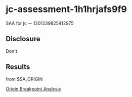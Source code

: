 # jc-assessment-1h1hrjafs9f9
 SAA for jc -- 1201239825412975

 ## Disclosure
 Don't

 ## Results
 from $SA_ORIGIN

[Origin Breakpoint Analysis](assets/res/Breakpoints.md)
